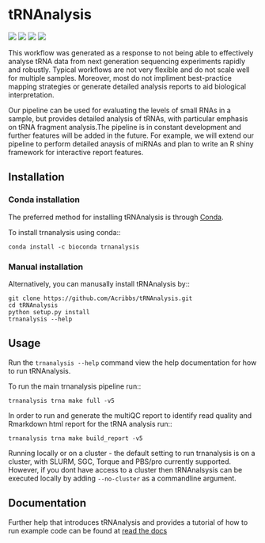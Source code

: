 # tRNAnalysis

<p align="left">
	<a href="https://readthedocs.org/projects/trnanalysis/badge/?version=latest", alt="Documentation">
		<img src="https://readthedocs.org/projects/trnanalysis/badge/?version=latest" /></a>
	<a href="https://travis-ci.com/Acribbs/tRNAnalysis.svg?branch=master", alt="Travis">
		<img src="https://api.travis-ci.com/Acribbs/tRNAnalysis.svg?branch=master" /></a>
	<a href="https://twitter.com/CribbsP?lang=en", alt="Twitter followers">
		<img src="https://img.shields.io/twitter/url/http/shields.io.svg?style=social&logo=twitter" /></a>
	<a href="https://twitter.com/CribbsP?lang=en", alt="Twitter followers">
		<img src="https://img.shields.io/twitter/url/http/shields.io.svg?style=social&logo=twitter" /></a>
</p>

This workflow was generated as a response to not being able to effectively analyse tRNA data from next generation sequencing experiments rapidly and robustly. Typical workflows are not very flexible and do not scale well for multiple samples. Moreover, most do not impliment best-practice mapping strategies or generate detailed analysis reports to aid biological interpretation.

Our pipeline can be used for evaluating the levels of small RNAs in a sample, but provides detailed analysis of tRNAs, with particular emphasis on tRNA fragment analysis.The pipeline is in constant development and further features will be added in the future. For example, we will extend our pipeline to perform detailed anaysis of miRNAs and plan to write an R shiny framework for interactive report features.

## Installation


### Conda installation

The preferred method for installing tRNAnalysis is through [Conda](https://conda.io). 

To install trnanalysis using conda::
    
    conda install -c bioconda trnanalysis

### Manual installation

Alternatively, you can manusally install tRNAnalysis by::

    git clone https://github.com/Acribbs/tRNAnalysis.git
    cd tRNAnalysis
    python setup.py install
    trnanalysis --help
    
## Usage

Run the ``trnanalysis --help`` command view the help documentation for how to run tRNAnalysis.

To run the main trnanalysis pipeline run::

    trnanalysis trna make full -v5

In order to run and generate the multiQC report to identify read quality and Rmarkdown html report
for the tRNA analysis run::

    trnanalysis trna make build_report -v5
    
Running locally or on a cluster - the default setting to run trnanalysis is on a cluster, with SLURM, SGC, Torque and PBS/pro
currently supported. However, if you dont have access to a cluster then tRNAnalsysis can be executed locally by adding `--no-cluster` as a 
commandline argument. 

## Documentation

Further help that introduces tRNAnalysis and provides a tutorial of how to run example
code can be found at [read the docs](https://trnanalysis.readthedocs.io/en/latest/)
